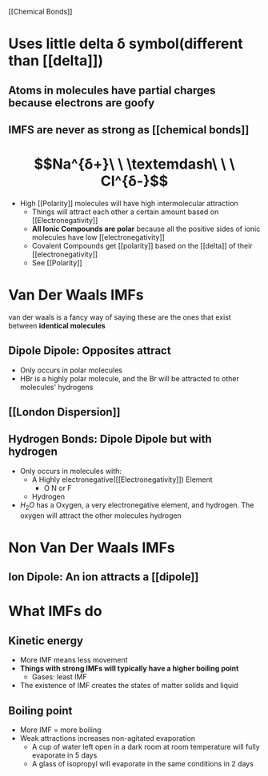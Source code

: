 [[Chemical Bonds]]
# Uses little delta δ symbol(different than [[delta]])

## Atoms in molecules have partial charges because electrons are goofy 
## IMFS are never as strong as [[chemical bonds]]
# $$Na^{δ+}\ \ \textemdash\ \ \ Cl^{δ-}$$
- High [[Polarity]] molecules will have high intermolecular attraction 
	-  Things will attract each other a certain amount based on [[Electronegativity]]
	- **All Ionic Compounds are polar** because all the positive sides of ionic molecules have low [[electronegativity]]
	- Covalent Compounds get [[polarity]] based on the [[delta]] of their [[electronegativity]]
	- See [[Polarity]]


# Van Der Waals IMFs
van der waals is a fancy way of saying these are the ones that exist between **identical molecules**
## Dipole Dipole: Opposites attract
- Only occurs in polar molecules
- HBr is a highly polar molecule, and the Br will be attracted to other molecules' hydrogens
## [[London Dispersion]]
## Hydrogen Bonds: Dipole Dipole but with hydrogen
- Only occurs in molecules with:
	- A Highly electronegative([[Electronegativity]]) Element
		- O N or F
	- Hydrogen
- $H_2O$ has a Oxygen, a very electronegative element, and hydrogen. The oxygen will attract the other molecules hydrogen

# Non Van Der Waals IMFs
## Ion Dipole: An ion attracts a [[dipole]]

# What IMFs do
## Kinetic energy
- More IMF means less movement
- **Things with strong IMFs will typically have a higher boiling point**
	- Gases: least IMF
- The existence of IMF creates the states of matter solids and liquid
## Boiling point
- More IMF = more boiling
- Weak attractions increases non-agitated evaporation
	- A cup of water left open in a dark room at room temperature will fully evaporate in 5 days
	- A glass of isopropyl will evaporate in the same conditions in 2 days